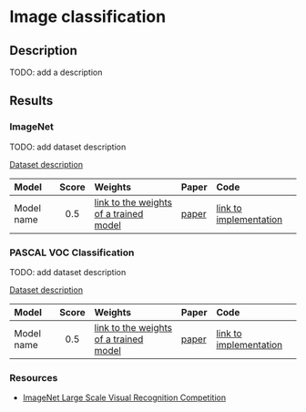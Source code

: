 # Image classification

## Description

TODO: add a description

## Results

### ImageNet

TODO: add dataset description

[Dataset description](datasets/...)

| Model | Score | Weights | Paper | Code |
|:------|:-----:|:--------|:------|:-----|
| Model name | 0.5 | [link to the weights of a trained model]() | [paper](https://arxiv.org/abs/0000.00000) | [link to implementation]() |

### PASCAL VOC Classification

TODO: add dataset description

[Dataset description](datasets/...)

| Model | Score | Weights | Paper | Code |
|:------|:-----:|:--------|:------|:-----|
| Model name | 0.5 | [link to the weights of a trained model]() | [paper](https://arxiv.org/abs/0000.00000) | [link to implementation]() |

### Resources

* [ImageNet Large Scale Visual Recognition Competition](http://www.image-net.org/challenges/LSVRC/)

